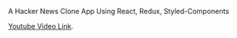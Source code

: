 A Hacker News Clone App Using React, Redux, Styled-Components

[Youtube Video Link](https://www.youtube.com/watch?v=oGB_VPrld0U&index=2&list=PLTTC1K14KAxHj6AftnRUD28SQaoVauvl3).
